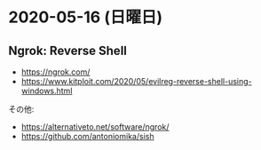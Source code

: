 # 2020-05-16 (日曜日)

## Ngrok: Reverse Shell

- https://ngrok.com/
- https://www.kitploit.com/2020/05/evilreg-reverse-shell-using-windows.html

その他:

- https://alternativeto.net/software/ngrok/
- https://github.com/antoniomika/sish
